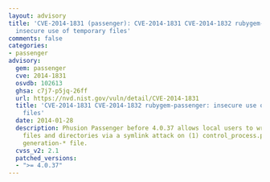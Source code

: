 ```yaml
---
layout: advisory
title: 'CVE-2014-1831 (passenger): CVE-2014-1831 CVE-2014-1832 rubygem-passenger:
  insecure use of temporary files'
comments: false
categories:
- passenger
advisory:
  gem: passenger
  cve: 2014-1831
  osvdb: 102613
  ghsa: c7j7-p5jq-26ff
  url: https://nvd.nist.gov/vuln/detail/CVE-2014-1831
  title: 'CVE-2014-1831 CVE-2014-1832 rubygem-passenger: insecure use of temporary
    files'
  date: 2014-01-28
  description: Phusion Passenger before 4.0.37 allows local users to write to certain
    files and directories via a symlink attack on (1) control_process.pid or a (2)
    generation-* file.
  cvss_v2: 2.1
  patched_versions:
  - ">= 4.0.37"
---
```

